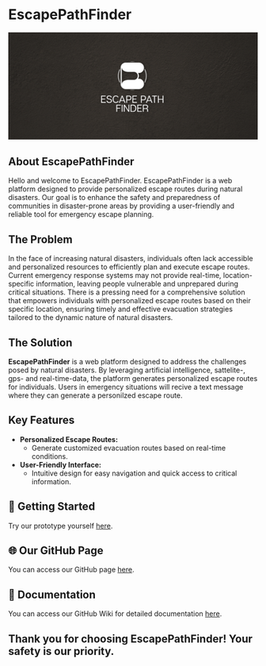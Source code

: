 # EscapePathFinder
![Alt-Text](images/logo.png)

## About EscapePathFinder
Hello and welcome to EscapePathFinder. EscapePathFinder is a web platform designed to provide personalized escape routes during natural disasters. Our goal is to enhance the safety and preparedness of communities in disaster-prone areas by providing a user-friendly and reliable tool for emergency escape planning.
## The Problem
In the face of increasing natural disasters, individuals often lack accessible and personalized resources to efficiently plan and execute escape routes. Current emergency response systems may not provide real-time, location-specific information, leaving people vulnerable and unprepared during critical situations. There is a pressing need for a comprehensive solution that empowers individuals with personalized escape routes based on their specific location, ensuring timely and effective evacuation strategies tailored to the dynamic nature of natural disasters.
## The Solution
**EscapePathFinder** is a web platform designed to address the challenges posed by natural disasters. By leveraging artificial intelligence, sattelite-, gps- and real-time-data, the platform generates personalized escape routes for individuals. Users in emergency situations will recive a text message where they can generate a personilzed escape route.
## Key Features
- **Personalized Escape Routes:**
  - Generate customized evacuation routes based on real-time conditions.
- **User-Friendly Interface:**
  - Intuitive design for easy navigation and quick access to critical information.

## 🚀 Getting Started
Try our prototype yourself [here](https://www.figma.com/proto/YgMZCOct0g5RMm4Q3lU0IZ/Prototype-2?type=design&node-id=8-109&t=0wOM1V8xzpxSHY39-0&scaling=scale-down&page-id=0%3A1).
## 🌐 Our GitHub Page
You can access our GitHub page [here](https://real-projects-digitalization.github.io/ss22-gpteam/).
## 📝 Documentation
You can access our GitHub Wiki for detailed documentation [here](https://github.com/Real-Projects-Digitalization/ss22-gpteam/wiki).
## Thank you for choosing EscapePathFinder! Your safety is our priority.
